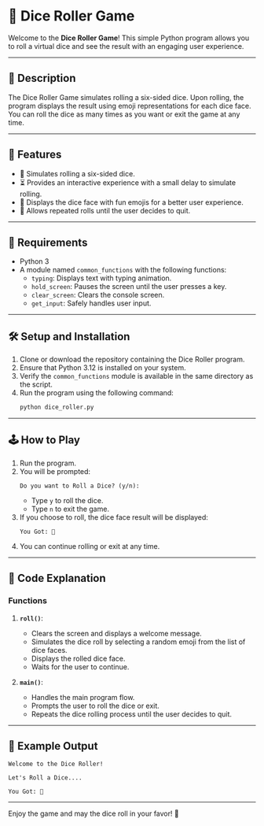 # 🎲 Dice Roller Game

Welcome to the **Dice Roller Game**! This simple Python program allows you to roll a virtual dice and see the result with an engaging user experience.

---

## 📝 Description

The Dice Roller Game simulates rolling a six-sided dice. Upon rolling, the program displays the result using emoji representations for each dice face. You can roll the dice as many times as you want or exit the game at any time.

---

## 🚀 Features

- 🎲 Simulates rolling a six-sided dice.
- ⏳ Provides an interactive experience with a small delay to simulate rolling.
- 📜 Displays the dice face with fun emojis for a better user experience.
- 🔁 Allows repeated rolls until the user decides to quit.

---

## 🔧 Requirements

- Python 3
- A module named `common_functions` with the following functions:
  - `typing`: Displays text with typing animation.
  - `hold_screen`: Pauses the screen until the user presses a key.
  - `clear_screen`: Clears the console screen.
  - `get_input`: Safely handles user input.

---

## 🛠️ Setup and Installation

1. Clone or download the repository containing the Dice Roller program.
2. Ensure that Python 3.12 is installed on your system.
3. Verify the `common_functions` module is available in the same directory as the script.
4. Run the program using the following command:
   ```bash
   python dice_roller.py
   ```

---

## 🕹️ How to Play

1. Run the program.
2. You will be prompted:
   ```
   Do you want to Roll a Dice? (y/n):
   ```
   - Type `y` to roll the dice.
   - Type `n` to exit the game.
3. If you choose to roll, the dice face result will be displayed:
   ```
   You Got: 🎲
   ```
4. You can continue rolling or exit at any time.

---

## 📂 Code Explanation

### Functions

1. **`roll()`**:
   - Clears the screen and displays a welcome message.
   - Simulates the dice roll by selecting a random emoji from the list of dice faces.
   - Displays the rolled dice face.
   - Waits for the user to continue.

2. **`main()`**:
   - Handles the main program flow.
   - Prompts the user to roll the dice or exit.
   - Repeats the dice rolling process until the user decides to quit.

---

## 👾 Example Output

```
Welcome to the Dice Roller!

Let's Roll a Dice....

You Got: 🎲
```

---

Enjoy the game and may the dice roll in your favor! 🎉
